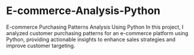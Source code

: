 # E-commerce-Analysis-Python
E-commerce Purchasing Patterns Analysis Using Python  In this project, I analyzed customer purchasing patterns for an e-commerce platform using Python, providing actionable insights to enhance sales strategies and improve customer targeting.
